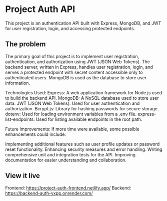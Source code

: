 # Project Auth API

This project is an authentication API built with Express, MongoDB, and JWT for user registration, login, and accessing protected endpoints.

## The problem

The primary goal of this project is to implement user registration, authentication, and authorization using JWT (JSON Web Tokens). The backend server, written in Express, handles user registration, login, and serves a protected endpoint with secret content accessible only to authenticated users. MongoDB is used as the database to store user information. 

Technologies Used:
Express: A web application framework for Node.js used to build the backend API.
MongoDB: A NoSQL database used to store user data.
JWT (JSON Web Tokens): Used for user authentication and authorization.
Bcrypt.js: Library for hashing passwords for secure storage.
dotenv: Used for loading environment variables from a .env file.
express-list-endpoints: Used for listing available endpoints in the root path.

Future Improvements:
If more time were available, some possible enhancements could include:

Implementing additional features such as user profile updates or password reset functionality.
Enhancing security measures and error handling.
Writing comprehensive unit and integration tests for the API.
Improving documentation for easier understanding and collaboration.


## View it live

Frontend: https://project-auth-frontend.netlify.app/
Backend: https://backend-auth-vxpp.onrender.com/

